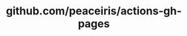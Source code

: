 ---
layout: post
title: github.com/peaceiris/actions-gh-pages
categories: link
tags: [انگلیسی, گیت‌هاب, برنامه‌نویسی]
---